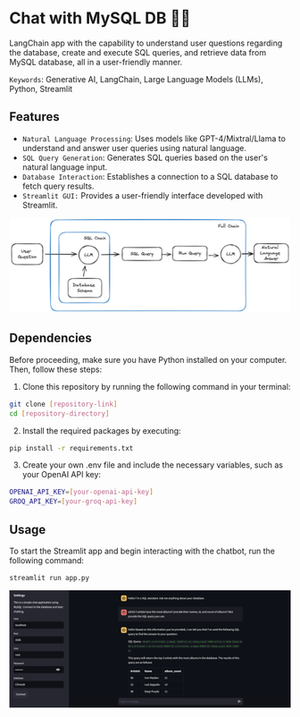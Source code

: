 # Chat with MySQL DB 🧑‍💻
LangChain app with the capability to understand user questions regarding the database, create and execute SQL queries, and retrieve data from MySQL database, all in a user-friendly manner.

`Keywords`: Generative AI, LangChain, Large Language Models (LLMs), Python, Streamlit

## Features
- `Natural Language Processing`: Uses models like GPT-4/Mixtral/Llama to understand and answer user queries using natural language.
- `SQL Query Generation`: Generates SQL queries based on the user's natural language input.
- `Database Interaction`: Establishes a connection to a SQL database to fetch query results.
- `Streamlit GUI:` Provides a user-friendly interface developed with Streamlit.

![img](./docs/mysql-chains.png)

## Dependencies
Before proceeding, make sure you have Python installed on your computer. Then, follow these steps:

1. Clone this repository by running the following command in your terminal:
```bash
git clone [repository-link]
cd [repository-directory]
```

2. Install the required packages by executing:
```bash
pip install -r requirements.txt
```

3. Create your own .env file and include the necessary variables, such as your OpenAI API key:
```bash
OPENAI_API_KEY=[your-openai-api-key]
GROQ_API_KEY=[your-groq-api-key]
```

## Usage
To start the Streamlit app and begin interacting with the chatbot, run the following command:
```bash
streamlit run app.py
```

![img](./docs/chat-with-mysql.png)

